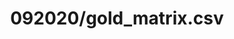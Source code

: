 ---  
schema: schema:092020/gold_matrix.csv,schema::092020/gold_matrix.csv  
title: 092020/gold_matrix.csv  
organization: Sample Department  
notes: Used in 3 lineage(s)  
resources:  
  - name: 092020/gold_matrix.csv 
    url: file:/Users/kensu/Customers/Kensu/LoanApproval/PROD/masterdata/prod/092020/gold_matrix.csv 
    format : csv  
license: None  
category:
  - Education  
maintainer: User  
maintainer_email: UserMail  
---
